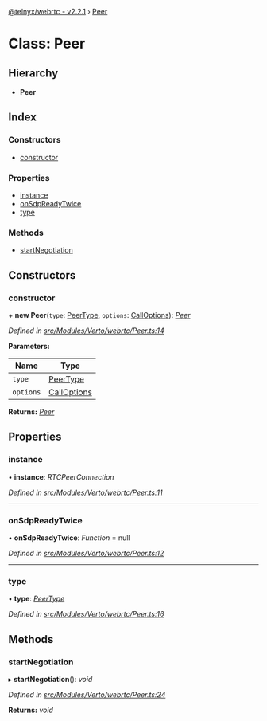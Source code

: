 [@telnyx/webrtc - v2.2.1](../README.md) › [Peer](peer.md)

# Class: Peer

## Hierarchy

* **Peer**

## Index

### Constructors

* [constructor](peer.md#constructor)

### Properties

* [instance](peer.md#instance)
* [onSdpReadyTwice](peer.md#onsdpreadytwice)
* [type](peer.md#type)

### Methods

* [startNegotiation](peer.md#startnegotiation)

## Constructors

###  constructor

\+ **new Peer**(`type`: [PeerType](../enums/peertype.md), `options`: [CallOptions](../interfaces/calloptions.md)): *[Peer](peer.md)*

*Defined in [src/Modules/Verto/webrtc/Peer.ts:14](https://github.com/team-telnyx/webrtc/blob/8cdca06/packages/js/src/Modules/Verto/webrtc/Peer.ts#L14)*

**Parameters:**

Name | Type |
------ | ------ |
`type` | [PeerType](../enums/peertype.md) |
`options` | [CallOptions](../interfaces/calloptions.md) |

**Returns:** *[Peer](peer.md)*

## Properties

###  instance

• **instance**: *RTCPeerConnection*

*Defined in [src/Modules/Verto/webrtc/Peer.ts:11](https://github.com/team-telnyx/webrtc/blob/8cdca06/packages/js/src/Modules/Verto/webrtc/Peer.ts#L11)*

___

###  onSdpReadyTwice

• **onSdpReadyTwice**: *Function* =  null

*Defined in [src/Modules/Verto/webrtc/Peer.ts:12](https://github.com/team-telnyx/webrtc/blob/8cdca06/packages/js/src/Modules/Verto/webrtc/Peer.ts#L12)*

___

###  type

• **type**: *[PeerType](../enums/peertype.md)*

*Defined in [src/Modules/Verto/webrtc/Peer.ts:16](https://github.com/team-telnyx/webrtc/blob/8cdca06/packages/js/src/Modules/Verto/webrtc/Peer.ts#L16)*

## Methods

###  startNegotiation

▸ **startNegotiation**(): *void*

*Defined in [src/Modules/Verto/webrtc/Peer.ts:24](https://github.com/team-telnyx/webrtc/blob/8cdca06/packages/js/src/Modules/Verto/webrtc/Peer.ts#L24)*

**Returns:** *void*
